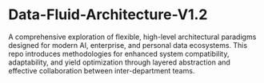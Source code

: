 # Data-Fluid-Architecture-V1.2
A comprehensive exploration of flexible, high-level architectural paradigms designed for modern AI, enterprise, and personal data ecosystems. This repo introduces methodologies for enhanced system compatibility, adaptability, and yield optimization through layered abstraction and effective collaboration between inter-department teams.
